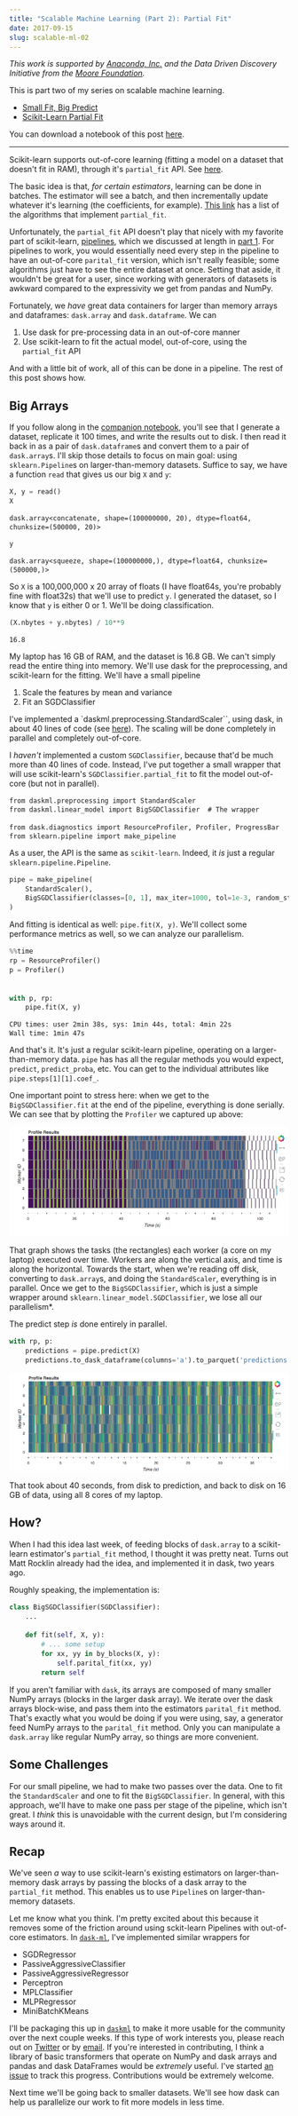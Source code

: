 ```yaml
---
title: "Scalable Machine Learning (Part 2): Partial Fit"
date: 2017-09-15
slug: scalable-ml-02
---
```


*This work is supported by [Anaconda, Inc.](https://www.anaconda.com/) and the
Data Driven Discovery Initiative from the [Moore Foundation](https://www.moore.org/).*

This is part two of my series on scalable machine learning.

- [Small Fit, Big Predict](scalable-ml-01)
- [Scikit-Learn Partial Fit](scalable-ml-02)

You can download a notebook of this post [here][notebook].

---

Scikit-learn supports out-of-core learning (fitting a model on a dataset that
doesn't fit in RAM), through it's `partial_fit` API. See
[here](http://scikit-learn.org/stable/modules/scaling_strategies.html#scaling-with-instances-using-out-of-core-learning).

The basic idea is that, *for certain estimators*, learning can be done in
batches. The estimator will see a batch, and then incrementally update whatever
it's learning (the coefficients, for example). [This
link](http://scikit-learn.org/stable/modules/scaling_strategies.html#incremental-learning)
has a list of the algorithms that implement `partial_fit`.

Unfortunately, the `partial_fit` API doesn't play that nicely with my favorite
part of scikit-learn,
[pipelines](http://scikit-learn.org/stable/modules/pipeline.html#pipeline),
which we discussed at length in [part 1](scalable-ml-01). For pipelines to work,
you would essentially need every step in the pipeline to have an out-of-core
`parital_fit` version, which isn't really feasible; some algorithms just have to
see the entire dataset at once. Setting that aside, it wouldn't be great for a
user, since working with generators of datasets is awkward compared to the
expressivity we get from pandas and NumPy.

Fortunately, we *have* great data containers for larger than memory arrays and
dataframes: `dask.array` and `dask.dataframe`. We can

1. Use dask for pre-processing data in an out-of-core manner
2. Use scikit-learn to fit the actual model, out-of-core, using the
   `partial_fit` API

And with a little bit of work, all of this can be done in a pipeline. The rest
of this post shows how.

## Big Arrays

If you follow along in the [companion notebook][notebook], you'll see that I
generate a dataset, replicate it 100 times, and write the results out to disk. I
then read it back in as a pair of `dask.dataframe`s and convert them to a pair
of `dask.array`s. I'll skip those details to focus on main goal: using
`sklearn.Pipeline`s on larger-than-memory datasets. Suffice to say, we have a
function `read` that gives us our big `X` and `y`:

```python
X, y = read()
X
```

    dask.array<concatenate, shape=(100000000, 20), dtype=float64, chunksize=(500000, 20)>
  
  
```python
y
```

    dask.array<squeeze, shape=(100000000,), dtype=float64, chunksize=(500000,)>


So `X` is a 100,000,000 x 20 array of floats (I have float64s, you're probably
fine with float32s) that we'll use to predict `y`. I generated the dataset, so I
know that `y` is either 0 or 1. We'll be doing classification.

```python
(X.nbytes + y.nbytes) / 10**9
```

    16.8

My laptop has 16 GB of RAM, and the dataset is 16.8 GB. We can't simply read the
entire thing into memory. We'll use dask for the preprocessing, and scikit-learn
for the fitting. We'll have a small pipeline

1. Scale the features by mean and variance
2. Fit an SGDClassifier

I've implemented a `daskml.preprocessing.StandardScaler``, using dask, in about
40 lines of code (see [here](https://github.com/dask/dask-ml/blob/9e85ba282a93c0f62afbe68dabe088fbd59ada40/daskml/preprocessing/data.py#L8)).
The scaling will be done completely in parallel and completely out-of-core.

I *haven't* implemented a custom `SGDClassifier`, because that'd be much more
than 40 lines of code. Instead, I've put together a small wrapper that will use
scikit-learn's `SGDClassifier.partial_fit` to fit the model out-of-core (but not
in parallel).

```
from daskml.preprocessing import StandardScaler
from daskml.linear_model import BigSGDClassifier  # The wrapper

from dask.diagnostics import ResourceProfiler, Profiler, ProgressBar
from sklearn.pipeline import make_pipeline
```

As a user, the API is the same as `scikit-learn`. Indeed, it *is* just a regular
`sklearn.pipeline.Pipeline`.

```python
pipe = make_pipeline(
    StandardScaler(),
    BigSGDClassifier(classes=[0, 1], max_iter=1000, tol=1e-3, random_state=2),
)
```

And fitting is identical as well: `pipe.fit(X, y)`. We'll collect some
performance metrics as well, so we can analyze our parallelism.

```python
%%time
rp = ResourceProfiler()
p = Profiler()


with p, rp:
    pipe.fit(X, y)
```

    CPU times: user 2min 38s, sys: 1min 44s, total: 4min 22s
    Wall time: 1min 47s

And that's it. It's just a regular scikit-learn pipeline, operating on a
larger-than-memory data. `pipe` has has all the regular methods you would
expect, ``predict``, ``predict_proba``, etc. You can get to the individual
attributes like ``pipe.steps[1][1].coef_``.

One important point to stress here: when we get to the `BigSGDClassifier.fit`
at the end of the pipeline, everything is done serially. We can see that by
plotting the `Profiler` we captured up above:

![Training parallelism](images/sml-02-fit.png)

That graph shows the tasks (the rectangles) each worker (a core on my laptop)
executed over time. Workers are along the vertical axis, and time is along the
horizontal. Towards the start, when we're reading off disk, converting to
`dask.array`s, and doing the `StandardScaler`, everything is in parallel. Once
we get to the `BigSGDClassifier`, which is just a simple wrapper around
`sklearn.linear_model.SGDClassifier`, we lose all our parallelism*.

The predict step *is* done entirely in parallel.

```python
with rp, p:
    predictions = pipe.predict(X)
    predictions.to_dask_dataframe(columns='a').to_parquet('predictions.parq')

```

![Predicting parallelism](images/sml-02-predict.png)

That took about 40 seconds, from disk to prediction, and back to disk on 16 GB
of data, using all 8 cores of my laptop.

## How?

When I had this idea last week, of feeding blocks of `dask.array` to a
scikit-learn estimator's `partial_fit` method, I thought it was pretty neat.
Turns out Matt Rocklin already had the idea, and implemented it in dask, two
years ago.

Roughly speaking, the implementation is:


```python
class BigSGDClassifier(SGDClassifier):
    ...
    
    def fit(self, X, y):
        # ... some setup
        for xx, yy in by_blocks(X, y):
            self.parital_fit(xx, yy)
        return self
```

If you aren't familiar with `dask`, its arrays are composed of many smaller
NumPy arrays (blocks in the larger dask array). We iterate over the dask arrays
block-wise, and pass them into the estimators `parital_fit` method. That's exactly
what you would be doing if you were using, say, a generator feed NumPy arrays to
the `parital_fit` method. Only you can manipulate a `dask.array` like regular
NumPy array, so things are more convenient.


## Some Challenges

For our small pipeline, we had to make two passes over the data. One to fit the
``StandardScaler`` and one to fit the ``BigSGDClassifier``. In general, with
this approach, we'll have to make one pass per stage of the pipeline, which
isn't great. I *think* this is unavoidable with the current design, but I'm
considering ways around it.

## Recap

We've seen *a* way to use scikit-learn's existing estimators on
larger-than-memory dask arrays by passing the blocks of a dask array to the
`partial_fit` method. This enables us to use `Pipeline`s on larger-than-memory
datasets.

Let me know what you think. I'm pretty excited about this because it removes
some of the friction around using sckit-learn Pipelines with out-of-core
estimators. In [`dask-ml`][daskml], I've implemented similar wrappers for

- SGDRegressor
- PassiveAggressiveClassifier
- PassiveAggressiveRegressor
- Perceptron
- MPLClassifier
- MLPRegressor
- MiniBatchKMeans

I'll be packaging this up in [`daskml`][daskml] to make it more usable for the
community over the next couple weeks. If this type of work interests you, please
reach out on [Twitter](http://twitter.com/TomAugspurger) or by
[email](tom.w.augspurger@gmail.com). If you're interested in contributing, I
think a library of basic transformers that operate on NumPy and dask arrays and
pandas and dask DataFrames would be *extremely* useful. I've started [an
issue](https://github.com/dask/dask-ml/issues/6) to track this progress.
Contributions would be extremely welcome.

Next time we'll be going back to smaller datasets. We'll see how dask can help
us parallelize our work to fit more models in less time.

[notebook]: http://nbviewer.jupyter.org/github/TomAugspurger/scalable-ml/blob/master/partial.ipynb
[daskml]: https://github.com/dask/dask-ml
